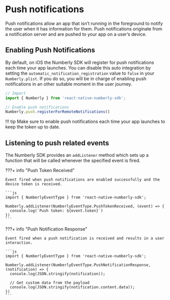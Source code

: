 # Push notifications

Push notifications allow an app that isn’t running in the foreground to notify the user when it has information for them. Push notifications originate from a notification server and are pushed to your app on a user’s device.

## Enabling Push Notifications

By default, on iOS the Numberly SDK will register for push notifications each time your app launches. You can disable this auto integration by setting the `automatic_notification_registration` value to `false` in your `Numberly.plist`.
If you do so, you will be in charge of enabling push notifications in an other suitable moment in the user journey.

```js
// Import
import { Numberly } from 'react-native-numberly-sdk';

// Enable push notifications
Numberly.push.registerForRemoteNotifications()
```

!!! tip
    Make sure to enable push notifications each time your app launches to keep the token up to date.

## Listening to push related events

The Numberly SDK provides an `addListener` method which sets up a function that will be called whenever the specified event is fired.

???+ info "Push Token Received"

    Event fired when push notifications are enabled successfully and the device token is received.

    ```js
    import { NumberlyEventType } from 'react-native-numberly-sdk';

    Numberly.addListener(NumberlyEventType.PushTokenReceived, (event) => {
      console.log(`Push token: ${event.token}`)
    })
    ```

???+ info "Push Notification Response"

    Event fired when a push notification is received and results in a user interaction.

    ```js
    import { NumberlyEventType } from 'react-native-numberly-sdk';

    Numberly.addListener(NumberlyEventType.PushNotificationResponse, (notification) => {
      console.log(JSON.stringify(notification));

      // Get custom data from the payload
      console.log(JSON.stringify(notification.content.data));
    })
    ```
